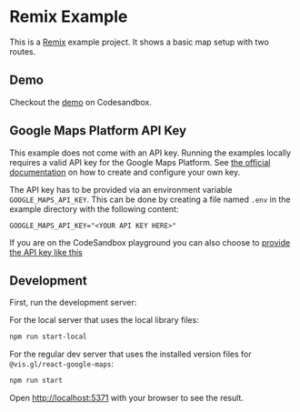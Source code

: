 # Remix Example

This is a [Remix](https://remix.run/docs) example project. It shows a basic map setup with two routes.

## Demo

Checkout the [demo](https://codesandbox.io/s/github/visgl/react-google-maps/tree/main/examples/remix) on Codesandbox.

## Google Maps Platform API Key

This example does not come with an API key. Running the examples locally requires a valid API key for the Google Maps Platform.
See [the official documentation][get-api-key] on how to create and configure your own key.

The API key has to be provided via an environment variable `GOOGLE_MAPS_API_KEY`. This can be done by creating a
file named `.env` in the example directory with the following content:

```shell title=".env"
GOOGLE_MAPS_API_KEY="<YOUR API KEY HERE>"
```

If you are on the CodeSandbox playground you can also choose to [provide the API key like this](https://codesandbox.io/docs/learn/environment/secrets)

## Development

First, run the development server:

For the local server that uses the local library files:

```bash
npm run start-local
```

For the regular dev server that uses the installed version files for `@vis.gl/react-google-maps`:

```bash
npm run start
```

Open [http://localhost:5371](http://localhost:5371) with your browser to see the result.

[get-api-key]: https://developers.google.com/maps/documentation/javascript/get-api-key

